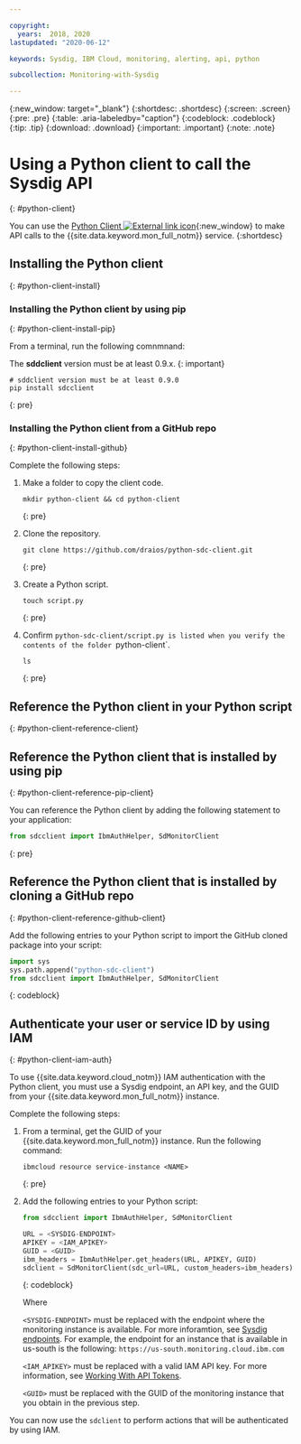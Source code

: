 ```yaml
---

copyright:
  years:  2018, 2020
lastupdated: "2020-06-12"

keywords: Sysdig, IBM Cloud, monitoring, alerting, api, python

subcollection: Monitoring-with-Sysdig

---
```


{:new_window: target="_blank"}
{:shortdesc: .shortdesc}
{:screen: .screen}
{:pre: .pre}
{:table: .aria-labeledby="caption"}
{:codeblock: .codeblock}
{:tip: .tip}
{:download: .download}
{:important: .important}
{:note: .note}


# Using a Python client to call the Sysdig API
{: #python-client}

You can use the [Python Client ![External link icon](../../icons/launch-glyph.svg "External link icon")](https://github.com/draios/python-sdc-client){:new_window} to make API calls to the {{site.data.keyword.mon_full_notm}} service.
{:shortdesc}

## Installing the Python client
{: #python-client-install}


### Installing the Python client by using pip
{: #python-client-install-pip}

From a terminal, run the following comnmnand:

The **sddclient** version must be at least 0.9.x.
{: important}

```shell
# sddclient version must be at least 0.9.0
pip install sdcclient
```
{: pre}


### Installing the Python client from a GitHub repo
{: #python-client-install-github}

Complete the following steps:

1. Make a folder to copy the client code.

    ```shell
    mkdir python-client && cd python-client
    ```
    {: pre}

2. Clone the repository.

    ```shell
    git clone https://github.com/draios/python-sdc-client.git
    ```
    {: pre}

3. Create a Python script.

    ```shell
    touch script.py
    ```
    {: pre}

4. Confirm `python-sdc-client/script.py is listed when you verify the contents of the folder `python-client`.

    ```shell
    ls
    ```
    {: pre}


## Reference the Python client in your Python script
{: #python-client-reference-client}
    
## Reference the Python client that is installed by using pip
{: #python-client-reference-pip-client}

You can reference the Python client by adding the following statement to your application:

```python
from sdcclient import IbmAuthHelper, SdMonitorClient
```
{: pre}


## Reference the Python client that is installed by cloning a GitHub repo
{: #python-client-reference-github-client}

Add the following entries to your Python script to import the GitHub cloned package into your script:

```python
import sys
sys.path.append("python-sdc-client")
from sdcclient import IbmAuthHelper, SdMonitorClient
```
{: codeblock}


## Authenticate your user or service ID by using IAM
{: #python-client-iam-auth}

To use {{site.data.keyword.cloud_notm}} IAM authentication with the Python client, you must use a Sysdig endpoint, an API key, and the GUID from your {{site.data.keyword.mon_full_notm}} instance.

Complete the following steps:

1. From a terminal, get the GUID of your {{site.data.keyword.mon_full_notm}} instance. Run the following command:

    ```
    ibmcloud resource service-instance <NAME>
    ```
    {: pre}

2. Add the following entries to your Python script:

    ```python
    from sdcclient import IbmAuthHelper, SdMonitorClient

    URL = <SYSDIG-ENDPOINT>
    APIKEY = <IAM_APIKEY>
    GUID = <GUID>
    ibm_headers = IbmAuthHelper.get_headers(URL, APIKEY, GUID)
    sdclient = SdMonitorClient(sdc_url=URL, custom_headers=ibm_headers)
    ```
    {: codeblock}

    Where

    `<SYSDIG-ENDPOINT>` must be replaced with the endpoint where the monitoring instance is available. For more inforamtion, see [Sysdig endpoints](/docs/Monitoring-with-Sysdig?topic=Monitoring-with-Sysdig-endpoints#endpoints_sysdig). For example, the endpoint for an instance that is available in us-south is the following: `https://us-south.monitoring.cloud.ibm.com`

    `<IAM_APIKEY>` must be replaced with a valid IAM API key. For more information, see [Working With API Tokens](/docs/Monitoring-with-Sysdig?topic=Sysdig-api_token#api_token_get).

    `<GUID>` must be replaced with the GUID of the monitoring instance that you obtain in the previous step.


You can now use the `sdclient` to perform actions that will be authenticated by using IAM.





